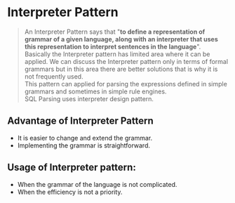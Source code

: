 # Interpreter Pattern

>An Interpreter Pattern says that "**to define a representation of grammar of a given language, along with an interpreter that uses this representation to interpret sentences in the language**".  
Basically the Interpreter pattern has limited area where it can be applied. We can discuss the Interpreter pattern only in terms of formal grammars but in this area there are better solutions that is why it is not frequently used.  
This pattern can applied for parsing the expressions defined in simple grammars and sometimes in simple rule engines.  
SQL Parsing uses interpreter design pattern.  

## Advantage of Interpreter Pattern
* It is easier to change and extend the grammar.
* Implementing the grammar is straightforward.

## Usage of Interpreter pattern:
* When the grammar of the language is not complicated.
* When the efficiency is not a priority.

